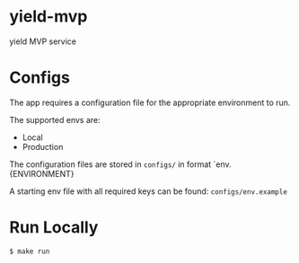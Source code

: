 # yield-mvp
yield MVP service


# Configs
The app requires a configuration file for the appropriate environment to run.

The supported envs are:

* Local
* Production

The configuration files are stored in `configs/` in format `env.{ENVIRONMENT}

A starting env file with all required keys can be found: `configs/env.example`

# Run Locally
```sh
$ make run
```
